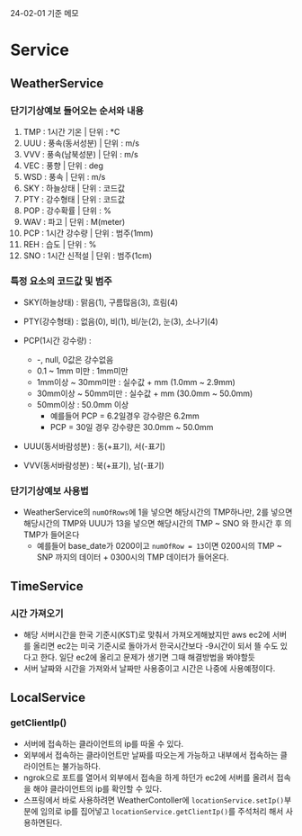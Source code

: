 24-02-01 기준 메모
# Service

## WeatherService

### 단기기상예보 들어오는 순서와 내용
1. TMP : 1시간 기온 | 단위 : *C
2. UUU : 풍속(동서성분) | 단위 : m/s
3. VVV : 풍속(남북성분) | 단위 : m/s
4. VEC : 풍향 | 단위 : deg
5. WSD : 풍속 | 단위 : m/s
6. SKY : 하늘상태 | 단위 : 코드값
7. PTY : 강수형태 | 단위 : 코드값
8. POP : 강수확률 | 단위 : %
9. WAV : 파고 | 단위 : M(meter)
10. PCP : 1시간 강수량 | 단위 : 범주(1mm)
11. REH : 습도 | 단위 : %
12. SNO : 1시간 신적설 | 단위 : 범주(1cm)

### 특정 요소의 코드값 및 범주
- SKY(하늘상태) : 맑음(1), 구름많음(3), 흐림(4)
- PTY(강수형태) : 없음(0), 비(1), 비/눈(2), 눈(3), 소나기(4)
- PCP(1시간 강수량) : 
  - -, null, 0값은 강수없음
  - 0.1 ~ 1mm 미만 : 1mm미만
  - 1mm이상 ~ 30mm미만 : 실수값 + mm (1.0mm ~ 2.9mm)
  - 30mm이상 ~ 50mm미만 : 실수값 + mm (30.0mm ~ 50.0mm)
  - 50mm이상 : 50.0mm 이상
    - 예를들어 PCP = 6.2일경우 강수량은 6.2mm
    - PCP = 30일 경우 강수량은 30.0mm ~ 50.0mm

- UUU(동서바람성분) : 동(+표기), 서(-표기)
- VVV(동서바람성분) : 북(+표기), 남(-표기)

### 단기기상예보 사용법
- WeatherService의 `numOfRows`에 1을 넣으면 해당시간의 TMP하나만,
2를 넣으면 해당시간의 TMP와 UUU가
13을 넣으면 해당시간의 TMP ~ SNO 와 한시간 후 의 TMP가 들어온다
  - 예를들어 base_date가 0200이고 `numOfRow = 13`이면 0200시의 TMP ~
SNP 까지의 데이터 + 0300시의 TMP 데이터가 들어온다.

## TimeService
### 시간 가져오기
- 해당 서버시간을 한국 기준시(KST)로 맞춰서 가져오게해놨지만
aws ec2에 서버를 올리면 ec2는 미국 기준시로 돌아가서 한국시간보다
-9시간이 되서 뜰 수도 있다고 한다. 일단 ec2에 올리고 문제가 생기면
그때 해결방법을 봐야할듯
- 서버 날짜와 시간을 가져와서 날짜만 사용중이고 시간은 나중에 사용예정이다.

## LocalService
### getClientIp()
- 서버에 접속하는 클라이언트의 ip를 따올 수 있다.
- 외부에서 접속하는 클라이언트만 날짜를 따오는게 가능하고 내부에서
접속하는 클라이언트는 불가능하다.
- ngrok으로 포트를 열어서 외부에서 접속을 하게 하던가
ec2에 서버를 올려서 접속을 해야 클라이언트의 ip를 확인할 수 있다.
- 스프링에서 바로 사용하려면 WeatherContoller에 `locationService.setIp()`부분에 
임의로 ip를 집어넣고 `locationService.getClientIp()`를 주석처리 해서 사용하면된다.

